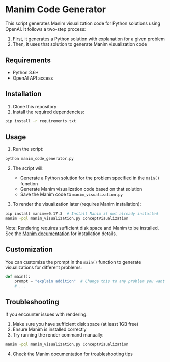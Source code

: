 # Manim Code Generator

This script generates Manim visualization code for Python solutions using OpenAI. It follows a two-step process:

1. First, it generates a Python solution with explanation for a given problem
2. Then, it uses that solution to generate Manim visualization code

## Requirements

- Python 3.6+
- OpenAI API access

## Installation

1. Clone this repository
2. Install the required dependencies:

```bash
pip install -r requirements.txt
```

## Usage

1. Run the script:

```bash
python manim_code_generator.py
```

2. The script will:
   - Generate a Python solution for the problem specified in the `main()` function
   - Generate Manim visualization code based on that solution
   - Save the Manim code to `manim_visualization.py`

3. To render the visualization later (requires Manim installation):

```bash
pip install manim==0.17.3  # Install Manim if not already installed
manim -pql manim_visualization.py ConceptVisualization
```

Note: Rendering requires sufficient disk space and Manim to be installed. See the [Manim documentation](https://docs.manim.community/en/stable/installation.html) for installation details.

## Customization

You can customize the prompt in the `main()` function to generate visualizations for different problems:

```python
def main():
    prompt = "explain addition"  # Change this to any problem you want to visualize
    # ...
```

## Troubleshooting

If you encounter issues with rendering:

1. Make sure you have sufficient disk space (at least 1GB free)
2. Ensure Manim is installed correctly
3. Try running the render command manually:

```bash
manim -pql manim_visualization.py ConceptVisualization
```

4. Check the Manim documentation for troubleshooting tips 